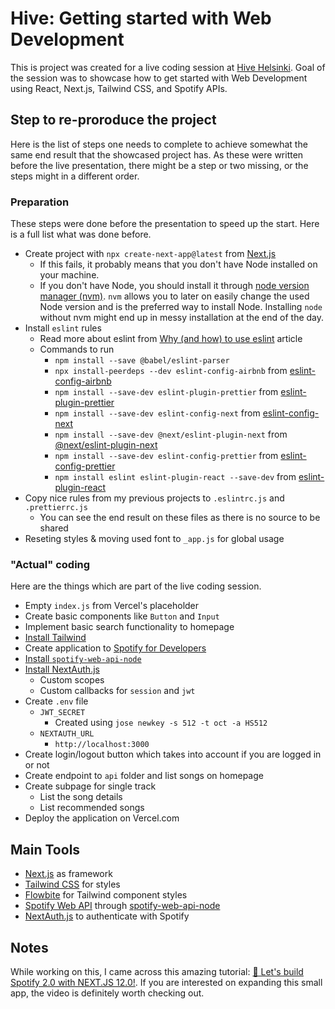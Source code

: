 # Hive: Getting started with Web Development
This is project was created for a live coding session at [Hive Helsinki](https://www.hive.fi/en/). Goal of the session was to showcase how to get started with Web Development using React, Next.js, Tailwind CSS, and Spotify APIs.

## Step to re-proroduce the project
Here is the list of steps one needs to complete to achieve somewhat the same end result that the showcased project has. As these were written before the live presentation, there might be a step or two missing, or the steps might in a different order.

### Preparation
These steps were done before the presentation to speed up the start. Here is a full list what was done before.

- Create project with `npx create-next-app@latest` from [Next.js](https://nextjs.org/docs/getting-started)
  - If this fails, it probably means that you don't have Node installed on your machine.
  - If you don't have Node, you should install it through [node version manager (nvm)](https://github.com/nvm-sh/nvm). `nvm` allows you to later on easily change the used Node version and is the preferred way to install Node. Installing `node` without nvm might end up in messy installation at the end of the day.
- Install `eslint` rules
  - Read more about eslint from [Why (and how) to use eslint](https://medium.com/the-node-js-collection/why-and-how-to-use-eslint-in-your-project-742d0bc61ed7) article
  - Commands to run
    - `npm install --save @babel/eslint-parser`
    - `npx install-peerdeps --dev eslint-config-airbnb` from [eslint-config-airbnb](https://www.npmjs.com/package/eslint-config-airbnb)
    - `npm install --save-dev eslint-plugin-prettier` from [eslint-plugin-prettier](https://www.npmjs.com/package/eslint-plugin-prettier)
    - `npm install --save-dev eslint-config-next` from [eslint-config-next](https://www.npmjs.com/package/eslint-config-next)
    - `npm install --save-dev @next/eslint-plugin-next` from [@next/eslint-plugin-next](https://nextjs.org/docs/basic-features/eslint#eslint-plugin)
    - `npm install --save-dev eslint-config-prettier` from [eslint-config-prettier](https://github.com/prettier/eslint-config-prettier)
    - `npm install eslint eslint-plugin-react --save-dev` from [eslint-plugin-react](https://www.npmjs.com/package/eslint-plugin-react)
- Copy nice rules from my previous projects to `.eslintrc.js` and `.prettierrc.js`
  - You can see the end result on these files as there is no source to be shared
- Reseting styles & moving used font to `_app.js` for global usage

### "Actual" coding
Here are the things which are part of the live coding session.

- Empty `index.js` from Vercel's placeholder
- Create basic components like `Button` and `Input`
- Implement basic search functionality to homepage
- [Install Tailwind](https://tailwindcss.com/docs/guides/nextjs)
- Create application to [Spotify for Developers](https://developer.spotify.com/dashboard/applications)
- [Install `spotify-web-api-node`](https://github.com/thelinmichael/spotify-web-api-node)
- [Install NextAuth.js](https://next-auth.js.org/getting-started/example)
  - Custom scopes
  - Custom callbacks for `session` and `jwt`
- Create `.env` file
  - `JWT_SECRET`
    - Created using `jose newkey -s 512 -t oct -a HS512`
  - `NEXTAUTH_URL`
    - `http://localhost:3000`
- Create login/logout button which takes into account if you are logged in or not
- Create endpoint to `api` folder and list songs on homepage
- Create subpage for single track
  - List the song details
  - List recommended songs
- Deploy the application on Vercel.com


## Main Tools
- [Next.js](https://nextjs.org/) as framework
- [Tailwind CSS](https://tailwindcss.com/) for styles
- [Flowbite](https://flowbite.com/) for Tailwind component styles
- [Spotify Web API](https://developer.spotify.com/documentation/web-api/) through [spotify-web-api-node](https://github.com/thelinmichael/spotify-web-api-node)
- [NextAuth.js](https://next-auth.js.org/) to authenticate with Spotify


## Notes
While working on this, I came across this amazing tutorial: [🔴 Let's build Spotify 2.0 with NEXT.JS 12.0!](https://www.youtube.com/watch?v=3xrko3GpYoU). If you are interested on expanding this small app, the video is definitely worth checking out.
